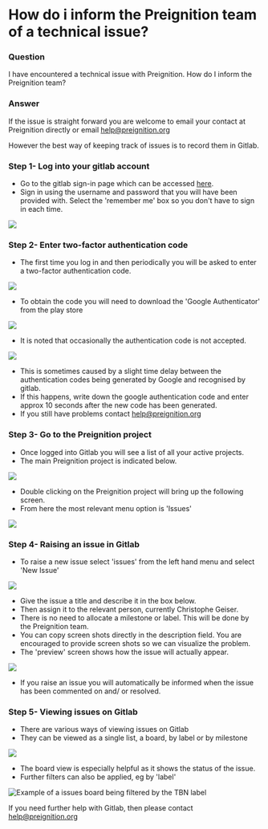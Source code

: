 # How do i inform the Preignition team of a technical issue?

### Question 

I have encountered a technical issue with Preignition.  How do I inform the Preignition team?

### Answer

If the issue is straight forward you are welcome to email your contact at Preignition directly or email help@preignition.org

However the best way of keeping track of issues is to record them in Gitlab.

### Step 1-  Log into your gitlab account

* Go to the gitlab sign-in page which can be accessed [here](https://gitlab.furqansoftware.net/users/sign_in).
* Sign in using the username and password that you will have been provided with.  Select the 'remember me' box so you don't have to sign in each time.

![](../.gitbook/assets/image%20%2883%29.png)

### Step 2-  Enter two-factor authentication code

* The first time you log in and then periodically you will be asked to enter a two-factor authentication code.

![](../.gitbook/assets/image%20%28130%29.png)

* To obtain the code you will need to download the 'Google Authenticator' from the play store

![](../.gitbook/assets/image%20%2872%29.png)

* It is noted that occasionally the authentication code is not accepted.

![](../.gitbook/assets/image%20%28114%29.png)

* This is sometimes caused by a slight time delay between the authentication codes being generated by Google and recognised by gitlab.  
* If this happens, write down the google authentication code and enter approx 10 seconds after the new code has been generated. 
* If you still have problems contact help@preignition.org

### Step 3- Go to the Preignition project

* Once logged into Gitlab you will see a list of all your active projects.
* The main Preignition project is indicated below.

![](../.gitbook/assets/image%20%2866%29.png)

* Double clicking on the Preignition project will bring up the following screen.
* From here the most relevant menu option is 'Issues'

![](../.gitbook/assets/image%20%2814%29.png)

### Step 4-  Raising an issue in Gitlab

* To raise a new issue select 'issues' from the left hand menu and select 'New Issue'

![](../.gitbook/assets/image%20%2899%29.png)

* Give the issue a title and describe it in the box below.
* Then assign it to the relevant person, currently Christophe Geiser.
* There is no need to allocate a milestone or label.  This will be done by the Preignition team.
* You can copy screen shots directly in the description field.  You are encouraged to provide screen shots so we can visualize the problem.
* The 'preview' screen shows how the issue will actually appear. 

![](../.gitbook/assets/image%20%284%29.png)

* If you raise an issue you will automatically be informed when the issue has been commented on and/ or resolved.

### Step 5- Viewing issues on Gitlab

* There are various ways of viewing issues on Gitlab
* They can be viewed as a single list, a board, by label or by milestone

![](../.gitbook/assets/image%20%2888%29.png)

* The board view is especially helpful as it shows the status of the issue.
* Further filters can also be applied, eg by 'label'

![Example of a issues board being filtered by the TBN label](../.gitbook/assets/image%20%28121%29.png)

  
If you need further help with Gitlab, then please contact help@preignition.org 

